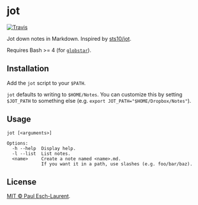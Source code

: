 # jot

[![Travis](https://img.shields.io/travis/Pinjasaur/jot.svg)](https://travis-ci.org/Pinjasaur/jot)

Jot down notes in Markdown.
Inspired by [sts10/jot](https://github.com/sts10/jot).

Requires Bash >= 4 (for
[`globstar`][globstar]).

## Installation

Add the `jot` script to your `$PATH`.

`jot` defaults to writing to `$HOME/Notes`. You can customize this by setting
`$JOT_PATH` to something else (e.g. `export JOT_PATH="$HOME/Dropbox/Notes"`).

## Usage

```
jot [<arguments>]

Options:
  -h --help  Display help.
  -l --list  List notes.
  <name>     Create a note named <name>.md.
             If you want it in a path, use slashes (e.g. foo/bar/baz).
```

## License

[MIT &copy; Paul Esch-Laurent][license].

[license]: https://pinjasaur.mit-license.org/2017
[globstar]: https://www.linuxjournal.com/content/globstar-new-bash-globbing-option
